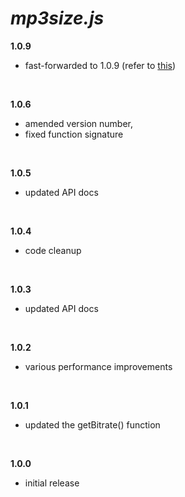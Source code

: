 # _mp3size.js_

**1.0.9**

- fast-forwarded to 1.0.9 (refer to <a href="https://github.com/igorskyflyer/npm-mp3size/blob/master/CHANGELOG.md">this</a>)

<br>

**1.0.6**

- amended version number,
- fixed function signature

<br>

**1.0.5**

- updated API docs

<br>

**1.0.4**

- code cleanup

<br>

**1.0.3**

- updated API docs

<br>

**1.0.2**

- various performance improvements

<br>

**1.0.1**

- updated the getBitrate() function

<br>

**1.0.0**

- initial release
